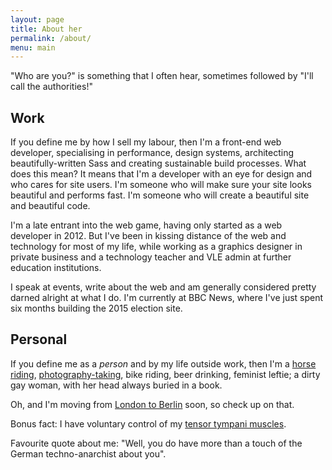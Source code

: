 ```yaml
---
layout: page
title: About her
permalink: /about/
menu: main
---
```


"Who are you?" is something that I often hear, sometimes followed by "I'll call the authorities!"

## Work
If you define me by how I sell my labour, then I'm a front-end web developer, specialising in performance, design systems, architecting beautifully-written Sass and creating sustainable build processes. What does this mean? It means that I'm a developer with an eye for design and who cares for site users. I'm someone who will make sure your site looks beautiful and performs fast. I'm someone who will create a beautiful site and beautiful code.

I'm a late entrant into the web game, having only started as a web developer in 2012. But I've been in kissing distance of the web and technology for most of my life, while working as a graphics designer in private business and a technology teacher and VLE admin at further education institutions.

I speak at events, write about the web and am generally considered pretty darned alright at what I do. I'm currently at BBC News, where I've just spent six months building the 2015 election site.



## Personal
If you define me as a *person* and by my life outside work, then I'm a [horse riding](/about/horseriding/), [photography-taking](https://flickr.com/photos/sonniesedge), bike riding, beer drinking, feminist leftie; a dirty gay woman, with her head always buried in a book.

Oh, and I'm moving from [London to Berlin](/blog/berlin/) soon, so check up on that.

Bonus fact: I have voluntary control of my [tensor tympani muscles](http://en.m.wikipedia.org/wiki/Tensor_tympani_muscle).

Favourite quote about me: "Well, you do have more than a touch of the German techno-anarchist about you".
